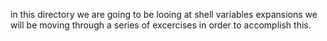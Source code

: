 in this directory we are going to be looing at shell variables expansions we will be moving through a series of excercises in order to accomplish this.